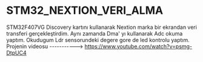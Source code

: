 # STM32_NEXTION_VERI_ALMA
STM32F407VG Discovery kartını kullanarak Nextion marka bir ekrandan veri transferi gerçekleştirdim. Aynı zamanda Dma' yı kullanarak Adc okuma yaptım. Okudugum Ldr sensorundeki degere gore de led kontrolu yaptım.
Projenin videosu -----------> https://www.youtube.com/watch?v=psmg-DtpUC4
